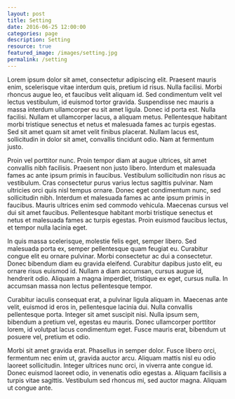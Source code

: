 ```yaml
---
layout: post
title: Setting
date: 2016-06-25 12:00:00
categories: page
description: Setting
resource: true
featured_image: /images/setting.jpg
permalink: /setting
---
```


Lorem ipsum dolor sit amet, consectetur adipiscing elit. Praesent mauris enim, scelerisque vitae interdum quis, pretium id risus. Nulla facilisi. Morbi rhoncus augue leo, et faucibus velit aliquam id. Sed condimentum velit vel lectus vestibulum, id euismod tortor gravida. Suspendisse nec mauris a massa interdum ullamcorper eu sit amet ligula. Donec id porta est. Nulla facilisi. Nullam et ullamcorper lacus, a aliquam metus. Pellentesque habitant morbi tristique senectus et netus et malesuada fames ac turpis egestas. Sed sit amet quam sit amet velit finibus placerat. Nullam lacus est, sollicitudin in dolor sit amet, convallis tincidunt odio. Nam at fermentum justo.

Proin vel porttitor nunc. Proin tempor diam at augue ultrices, sit amet convallis nibh facilisis. Praesent non justo libero. Interdum et malesuada fames ac ante ipsum primis in faucibus. Vestibulum sollicitudin non risus ac vestibulum. Cras consectetur purus varius lectus sagittis pulvinar. Nam ultricies orci quis nisl tempus ornare. Donec eget condimentum nunc, sed sollicitudin nibh. Interdum et malesuada fames ac ante ipsum primis in faucibus. Mauris ultrices enim sed commodo vehicula. Maecenas cursus vel dui sit amet faucibus. Pellentesque habitant morbi tristique senectus et netus et malesuada fames ac turpis egestas. Proin euismod faucibus lectus, et tempor nulla lacinia eget.

In quis massa scelerisque, molestie felis eget, semper libero. Sed malesuada porta ex, semper pellentesque quam feugiat eu. Curabitur congue elit eu ornare pulvinar. Morbi consectetur ac dui a consectetur. Donec bibendum diam eu gravida eleifend. Curabitur dapibus justo elit, eu ornare risus euismod id. Nullam a diam accumsan, cursus augue id, hendrerit odio. Aliquam a magna imperdiet, tristique ex eget, cursus nulla. In accumsan massa non lectus pellentesque tempor.

Curabitur iaculis consequat erat, a pulvinar ligula aliquam in. Maecenas ante velit, euismod id eros in, pellentesque lacinia dui. Nulla convallis pellentesque porta. Integer sit amet suscipit nisi. Nulla ipsum sem, bibendum a pretium vel, egestas eu mauris. Donec ullamcorper porttitor lorem, id volutpat lacus condimentum eget. Fusce mauris erat, bibendum ut posuere vel, pretium et odio.

Morbi sit amet gravida erat. Phasellus in semper dolor. Fusce libero orci, fermentum nec enim ut, gravida auctor arcu. Aliquam mattis nisl eu odio laoreet sollicitudin. Integer ultrices nunc orci, in viverra ante congue id. Donec euismod laoreet odio, in venenatis odio egestas a. Aliquam facilisis a turpis vitae sagittis. Vestibulum sed rhoncus mi, sed auctor magna. Aliquam ut congue ante.
